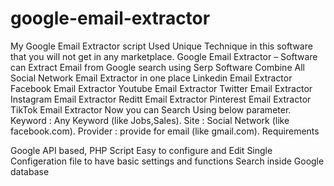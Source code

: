 # google-email-extractor
My Google Email Extractor script Used Unique Technique in this software that you will not get in any marketplace. Google Email Extractor – Software can Extract Email from Google search using Serp
Software Combine All Social Network Email Extractor in one place
Linkedin Email Extractor
Facebook Email Extractor
Youtube Email Extractor
Twitter Email Extractor
Instagram Email Extractor
Reditt Email Extractor
Pinterest Email Extractor
TikTok Email Extractor
Now you can Search Using below parameter.
Keyword : Any Keyword (like Jobs,Sales).
Site : Social Network (like facebook.com).
Provider : provide for email (like gmail.com).
Requirements

Google API based, PHP Script
Easy to configure and Edit
Single Configeration file to have basic settings and functions
Search inside Google database
